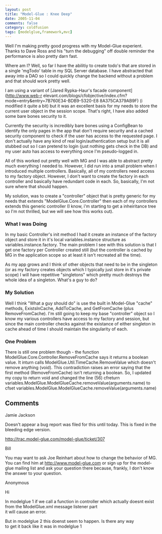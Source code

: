 ```yaml
---
layout: post
title: "Model-Glue : Knee Deep"
date: 2005-11-04
comments: false
category: coldfusion
tags: [modelglue,framework,mvc]
---
```

Well I'm making pretty good progress with my Model-Glue experient. Thanks to
Dave Ross and his "turn the debugging" off double reminder the performance is
also pretty darn fast.  

Where am I? Well, so far I have the abilitiy to create todo's that are stored
in a single 'mgTodo' table in my SQL Server database. I have abstracted that
away into a DAO so I could quickly change the backend without a problem and
that should work pretty well.  

I am using a variant of [Jared Rypka-Haur's facade component](http://www.web-r
elevant.com/blogs/cfobjective/index.cfm?mode=entry&entry=7B760E34-BDB9-5320-E8
8A375CA379AB9F) (i modified it quite a bit) but it was an excellent basis for
my needs to store the current user object in the session scope. That's right,
I have also added some bare bones security to it.  

Currently the security is incredibly bare bones using a ConfigBean to identify
the only pages in the app that don't require security and a cached security
component to check if the user has access to the requested page. I don't
actually have any kind of real login/authentication setup but it is all
stubbed out so I can pretend to login (just nothing gets check in the DB) and
my user auto has access to everything once I'm pseudo-logged in.  

All of this worked out pretty well with MG and I was able to abstract pretty
much everything I needed to. However, I did run into a small problem when I
introduced multiple controllers. Basically, all of my controllers need access
to my factory object. However, I don't want to create the factory in each
controller and basically have redundant code in each. So, basically, I'm not
sure where that should happen.  

My solution, was to create a "controller" object that is pretty generic for my
needs that extends "ModelGlue.Core.Controller" then each of my controllers
extends this generic controller (I know, i'm starting to get a inheiritance
tree so I'm not thrilled, but we will see how this works out).  


### What I was Doing


In my basic Controller's init method I had it create an instance of the
factory object and store it in it's local variables.instance structure as
variables.instance.factory. The main problem I see with this solution is that
I get one factory per Controller created still (but the controller is cached
by MG in the application scope so at least it isn't recreated all the time).  

As my app grows and I think of other objects that need to be in the singleton
(or as my factory creates objects which I typically just store in it's private
scope) I will have repetitive "singletons" which pretty much destroys the
whole idea of a singleton. What's a guy to do?  


### My Solution


Well I think "What a guy should do" is use the built in Model-Glue "cache"
methods, ExistsInCache, AddToCache, and GetFromCache (plus RemoveFromCache).
I'm still going to keep my base "controller" object so I know my various
controllers have access to my factory and session, but since the main
controller checks against the existance of either singleton in cache ahead of
time I should maintain the singularity of each.  


### One Problem


There is still one problem though - the function
ModelGlue.Core.Controller.RemoveFromCache says it returns a boolean value. It
inturn calls ModelGlue.Util.TimeCache.RemoveValue which doesn't remove
anything (void). This contradiction raises an error saying that the first
method (RemoveFromCache) isn't returning a boolean. So, I updated my copy to
return void and changed the line (56) cfreturn
variables.ModelGlue.ModelGlueCache.removeValue(arguments.name) to cfset
variables.ModelGlue.ModelGlueCache.removeValue(arguments.name)

## Comments

Jamie Jackson

Doesn't appear a bug report was filed for this until today. This is fixed in
the bleeding edge version.  

http://trac.model-glue.com/model-glue/ticket/307

Bill

You may want to ask Joe Reinhart about how to change the behavior of MG. You
can find him at http://www.model-glue.com or sign up for the model-glue
mailing list and ask your question there because, frankly, I don't know the
answer to your question.

Anonymous

Hi  

In modelglue 1 if we call a function in controller which actually doesnt exist
from the ModelGlue.xml message listener part  
it will cause an error.  

But in modelglue 2 this doenst seem to happen. Is there any way  
to get it back like it was in modelglue 1
